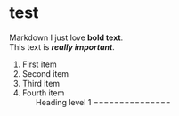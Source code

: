 # test
Markdown 
I just love __bold text__.	
This text is __*really important*__.	
1. First item
2. Second item
3. Third item
4. Fourth item	<ol>
Heading level 1
===============	

